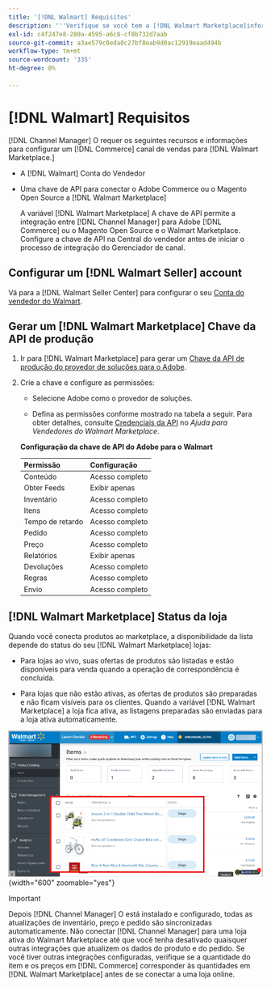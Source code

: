 ```yaml
---
title: '[!DNL Walmart] Requisitos'
description: '''Verifique se você tem a [!DNL Walmart Marketplace]informações e recursos para integrar com o Channel Manager."'
exl-id: c4f247e8-280a-4595-a6c8-cf8b732d7aab
source-git-commit: a3ae579c0eda0c27bf8eab9d0ac12919eaad494b
workflow-type: tm+mt
source-wordcount: '335'
ht-degree: 0%

---
```


# [!DNL Walmart] Requisitos

[!DNL Channel Manager] O requer os seguintes recursos e informações para configurar um [!DNL Commerce] canal de vendas para [!DNL Walmart Marketplace.]

* A [!DNL Walmart] Conta do Vendedor

* Uma chave de API para conectar o Adobe Commerce ou o Magento Open Source a [!DNL Walmart Marketplace]

   A variável [!DNL Walmart Marketplace] A chave de API permite a integração entre [!DNL Channel Manager] para Adobe [!DNL Commerce] ou o Magento Open Source e o Walmart Marketplace. Configure a chave de API na Central do vendedor antes de iniciar o processo de integração do Gerenciador de canal.

## Configurar um [!DNL Walmart Seller] account

Vá para a [!DNL Walmart Seller Center] para configurar o seu [Conta do vendedor do Walmart](https://seller.walmart.com/signup?q=&amp;origin=solution_provider&amp;src=0014M00001zivMp).

## Gerar um [!DNL Walmart Marketplace] Chave da API de produção

1. Ir para [!DNL Walmart Marketplace] para gerar um [Chave da API de produção do provedor de soluções para o Adobe](https://developer.walmart.com/#preloginModal?redirectUri=https%3A%2F%2Fdeveloper.walmart.com%2Faccount%2FgenerateKey).

1. Crie a chave e configure as permissões:

   * Selecione Adobe como o provedor de soluções.

   * Defina as permissões conforme mostrado na tabela a seguir. Para obter detalhes, consulte [Credenciais da API](https://sellerhelp.walmart.com/seller/s/guide?article=000006422) no _Ajuda para Vendedores do Walmart Marketplace_.

   **Configuração da chave de API do Adobe para o Walmart**

   | **Permissão** | **Configuração** |
   |----------------|-------------|
   | Conteúdo | Acesso completo |
   | Obter Feeds | Exibir apenas |
   | Inventário | Acesso completo |
   | Itens | Acesso completo |
   | Tempo de retardo | Acesso completo |
   | Pedido | Acesso completo |
   | Preço | Acesso completo |
   | Relatórios | Exibir apenas |
   | Devoluções | Acesso completo |
   | Regras | Acesso completo |
   | Envio | Acesso completo |

## [!DNL Walmart Marketplace] Status da loja

Quando você conecta produtos ao marketplace, a disponibilidade da lista depende do status do seu [!DNL Walmart Marketplace] lojas:

* Para lojas ao vivo, suas ofertas de produtos são listadas e estão disponíveis para venda quando a operação de correspondência é concluída.

* Para lojas que não estão ativas, as ofertas de produtos são preparadas e não ficam visíveis para os clientes. Quando a variável [!DNL Walmart Marketplace] a loja fica ativa, as listagens preparadas são enviadas para a loja ativa automaticamente.

![[!DNL Walmart Seller Central] produtos preparados](assets/walmart-seller-central-staged.png){width="600" zoomable="yes"}

>[!IMPORTANT]
>
>Depois [!DNL Channel Manager] O está instalado e configurado, todas as atualizações de inventário, preço e pedido são sincronizadas automaticamente. Não conectar [!DNL Channel Manager] para uma loja ativa do Walmart Marketplace até que você tenha desativado quaisquer outras integrações que atualizem os dados do produto e do pedido. Se você tiver outras integrações configuradas, verifique se a quantidade do item e os preços em [!DNL Commerce] corresponder às quantidades em [!DNL Walmart Marketplace] antes de se conectar a uma loja online.

